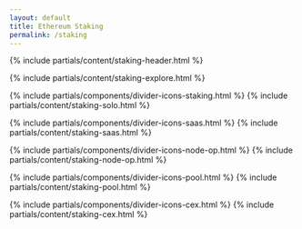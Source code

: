 ```yaml
---
layout: default
title: Ethereum Staking
permalink: /staking
---
```



{% include partials/content/staking-header.html %}

{% include partials/content/staking-explore.html %}

{% include partials/components/divider-icons-staking.html %}
{% include partials/content/staking-solo.html %}

{% include partials/components/divider-icons-saas.html %}
{% include partials/content/staking-saas.html %}

{% include partials/components/divider-icons-node-op.html %}
{% include partials/content/staking-node-op.html %}

{% include partials/components/divider-icons-pool.html %}
{% include partials/content/staking-pool.html %}

{% include partials/components/divider-icons-cex.html %}
{% include partials/content/staking-cex.html %}
